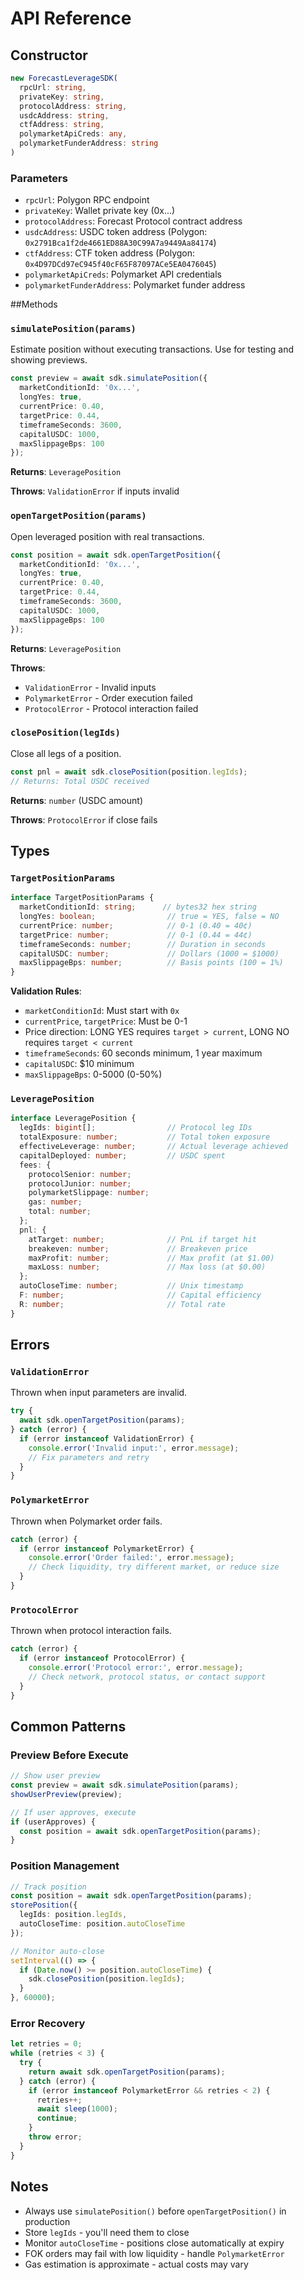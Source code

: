 # API Reference

## Constructor

```typescript
new ForecastLeverageSDK(
  rpcUrl: string,
  privateKey: string,
  protocolAddress: string,
  usdcAddress: string,
  ctfAddress: string,
  polymarketApiCreds: any,
  polymarketFunderAddress: string
)
```

### Parameters

- `rpcUrl`: Polygon RPC endpoint
- `privateKey`: Wallet private key (0x...)
- `protocolAddress`: Forecast Protocol contract address
- `usdcAddress`: USDC token address (Polygon: `0x2791Bca1f2de4661ED88A30C99A7a9449Aa84174`)
- `ctfAddress`: CTF token address (Polygon: `0x4D97DCd97eC945f40cF65F87097ACe5EA0476045`)
- `polymarketApiCreds`: Polymarket API credentials
- `polymarketFunderAddress`: Polymarket funder address

##Methods

### `simulatePosition(params)`

Estimate position without executing transactions. Use for testing and showing previews.

```typescript
const preview = await sdk.simulatePosition({
  marketConditionId: '0x...',
  longYes: true,
  currentPrice: 0.40,
  targetPrice: 0.44,
  timeframeSeconds: 3600,
  capitalUSDC: 1000,
  maxSlippageBps: 100
});
```

**Returns**: `LeveragePosition`

**Throws**: `ValidationError` if inputs invalid

### `openTargetPosition(params)`

Open leveraged position with real transactions.

```typescript
const position = await sdk.openTargetPosition({
  marketConditionId: '0x...',
  longYes: true,
  currentPrice: 0.40,
  targetPrice: 0.44,
  timeframeSeconds: 3600,
  capitalUSDC: 1000,
  maxSlippageBps: 100
});
```

**Returns**: `LeveragePosition`

**Throws**:
- `ValidationError` - Invalid inputs
- `PolymarketError` - Order execution failed
- `ProtocolError` - Protocol interaction failed

### `closePosition(legIds)`

Close all legs of a position.

```typescript
const pnl = await sdk.closePosition(position.legIds);
// Returns: Total USDC received
```

**Returns**: `number` (USDC amount)

**Throws**: `ProtocolError` if close fails

## Types

### `TargetPositionParams`

```typescript
interface TargetPositionParams {
  marketConditionId: string;      // bytes32 hex string
  longYes: boolean;                // true = YES, false = NO
  currentPrice: number;            // 0-1 (0.40 = 40¢)
  targetPrice: number;             // 0-1 (0.44 = 44¢)
  timeframeSeconds: number;        // Duration in seconds
  capitalUSDC: number;             // Dollars (1000 = $1000)
  maxSlippageBps: number;          // Basis points (100 = 1%)
}
```

**Validation Rules**:
- `marketConditionId`: Must start with `0x`
- `currentPrice`, `targetPrice`: Must be 0-1
- Price direction: LONG YES requires `target > current`, LONG NO requires `target < current`
- `timeframeSeconds`: 60 seconds minimum, 1 year maximum
- `capitalUSDC`: $10 minimum
- `maxSlippageBps`: 0-5000 (0-50%)

### `LeveragePosition`

```typescript
interface LeveragePosition {
  legIds: bigint[];                // Protocol leg IDs
  totalExposure: number;           // Total token exposure
  effectiveLeverage: number;       // Actual leverage achieved
  capitalDeployed: number;         // USDC spent
  fees: {
    protocolSenior: number;
    protocolJunior: number;
    polymarketSlippage: number;
    gas: number;
    total: number;
  };
  pnl: {
    atTarget: number;              // PnL if target hit
    breakeven: number;             // Breakeven price
    maxProfit: number;             // Max profit (at $1.00)
    maxLoss: number;               // Max loss (at $0.00)
  };
  autoCloseTime: number;           // Unix timestamp
  F: number;                       // Capital efficiency
  R: number;                       // Total rate
}
```

## Errors

### `ValidationError`

Thrown when input parameters are invalid.

```typescript
try {
  await sdk.openTargetPosition(params);
} catch (error) {
  if (error instanceof ValidationError) {
    console.error('Invalid input:', error.message);
    // Fix parameters and retry
  }
}
```

### `PolymarketError`

Thrown when Polymarket order fails.

```typescript
catch (error) {
  if (error instanceof PolymarketError) {
    console.error('Order failed:', error.message);
    // Check liquidity, try different market, or reduce size
  }
}
```

### `ProtocolError`

Thrown when protocol interaction fails.

```typescript
catch (error) {
  if (error instanceof ProtocolError) {
    console.error('Protocol error:', error.message);
    // Check network, protocol status, or contact support
  }
}
```

## Common Patterns

### Preview Before Execute

```typescript
// Show user preview
const preview = await sdk.simulatePosition(params);
showUserPreview(preview);

// If user approves, execute
if (userApproves) {
  const position = await sdk.openTargetPosition(params);
}
```

### Position Management

```typescript
// Track position
const position = await sdk.openTargetPosition(params);
storePosition({
  legIds: position.legIds,
  autoCloseTime: position.autoCloseTime
});

// Monitor auto-close
setInterval(() => {
  if (Date.now() >= position.autoCloseTime) {
    sdk.closePosition(position.legIds);
  }
}, 60000);
```

### Error Recovery

```typescript
let retries = 0;
while (retries < 3) {
  try {
    return await sdk.openTargetPosition(params);
  } catch (error) {
    if (error instanceof PolymarketError && retries < 2) {
      retries++;
      await sleep(1000);
      continue;
    }
    throw error;
  }
}
```

## Notes

- Always use `simulatePosition()` before `openTargetPosition()` in production
- Store `legIds` - you'll need them to close
- Monitor `autoCloseTime` - positions close automatically at expiry
- FOK orders may fail with low liquidity - handle `PolymarketError`
- Gas estimation is approximate - actual costs may vary
